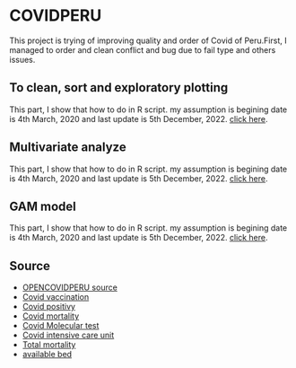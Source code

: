 # COVIDPERU

This project is trying of improving quality and order of Covid of Peru.First, I managed to order and clean conflict and bug due to fail type and others issues.

## To clean, sort and exploratory plotting

This part, I show that how to do in R script. my assumption is begining date is 4th March, 2020 and last update is 5th December, 2022. [click here]().

## Multivariate analyze

This part, I show that how to do in R script. my assumption is begining date is 4th March, 2020 and last update is 5th December, 2022. [click here]().

## GAM model

This part, I show that how to do in R script. my assumption is begining date is 4th March, 2020 and last update is 5th December, 2022. [click here]().

## Source

-   [OPENCOVIDPERU source](https://www.tagacat.com/covid/links)
-   [Covid vaccination](https://www.datosabiertos.gob.pe/dataset/vacunaci%C3%B3n-contra-covid-19-ministerio-de-salud-minsa)
-   [Covid positivy](https://www.datosabiertos.gob.pe/dataset/casos-positivos-por-covid-19-ministerio-de-salud-minsa)
-   [Covid mortality](https://www.datosabiertos.gob.pe/dataset/fallecidos-por-covid-19-ministerio-de-salud-minsa)
-   [Covid Molecular test](https://www.datosabiertos.gob.pe/dataset/dataset-de-pruebas-moleculares-del-instituto-nacional-de-salud-para-covid-19-ins)
-   [Covid intensive care unit](https://www.datosabiertos.gob.pe/dataset/data-hist%C3%B3rica-del-registro-de-camas-diarias-disponibles-y-ocupadas-del-formato-f5002-v2)
-   [Total mortality](https://www.datosabiertos.gob.pe/dataset/informaci%C3%B3n-de-fallecidos-del-sistema-inform%C3%A1tico-nacional-de-defunciones-sinadef-ministerio)
-   [available bed](https://www.dge.gob.pe/portalnuevo/informacion-publica/disponibilidad-de-camas-covid-19)
